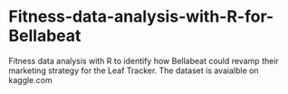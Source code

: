 # Fitness-data-analysis-with-R-for-Bellabeat
Fitness data analysis with R to identify how Bellabeat could revamp their marketing strategy for the Leaf Tracker.
The dataset is avaialble on kaggle.com
